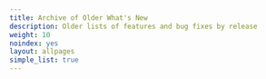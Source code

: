 ```yaml
---
title: Archive of Older What's New 
description: Older lists of features and bug fixes by release
weight: 10
noindex: yes
layout: allpages
simple_list: true
---
```


